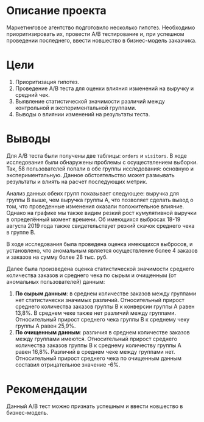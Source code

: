 # Описание проекта

Маркетинговое агентство подготовило несколько гипотез. Необходимо приоритизировать их, провести A/B тестирование и, при успешном проведении последнего, ввести новшество в бизнес-модель заказчика.

# Цели

1. Приоритизация гипотез.
2. Проведение A/B теста для оценки влияния изменений на выручку и средний чек.
3. Выявление статистической значимости различий между контрольной и экспериментальной группами.
4. Выводы о влиянии изменений на результаты теста.

# Выводы

Для A/B теста были получены две таблицы: `orders` и `visitors`. В ходе исследования были обнаружены проблемы с осуществлением выборки. Так, 58 пользователей попали в обе группы исследования: основную и экспериментальную. Данное обстоятельство может размывать результаты и влиять на расчет последующих метрик.

Анализ данных обеих групп показывает следующее: выручка для группы B выше, чем выручка группы A, что позволяет сделать вывод о том, что проведенные изменения оказали положительное влияние. Однако на графике мы также видим резкий рост кумулятивной выручки в определённый момент времени. Об имеющихся выбросах 18-19 августа 2019 года также свидетельствует резкий скачок среднего чека в группе B.

В ходе исследования была проведена оценка имеющихся выбросов, и установлено, что аномальным является осуществление более 4 заказов и заказов на сумму более 28 тыс. руб.

Далее была произведена оценка статистической значимости среднего количества заказов и среднего чека по сырым и очищенным (от аномальных пользователей) данным:
1. **По сырым данным**: в среднем количестве заказов между группами нет статистически значимых различий. Относительный прирост среднего количества заказов группы B к конверсии группы A равен 13,8%. В среднем чеке также нет различий между группами. Относительный прирост среднего чека группы B к среднему чеку группы A равен 25,9%.
2. **По очищенным данным**: различия в среднем количестве заказов между группами имеются. Относительный прирост среднего количества заказов группы B к среднему количеству группы A равен 16,8%. Различий в среднем чеке между группами нет. Относительный прирост среднего чека по очищенным данным составил отрицательное значение -6%.

# Рекомендации

Данный A/B тест можно признать успешным и ввести новшество в бизнес-модель.
